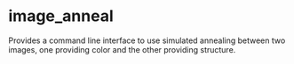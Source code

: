 # image_anneal
Provides a command line interface to use simulated annealing between two images, one providing color and the other providing structure.
